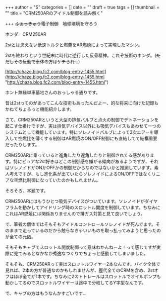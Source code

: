 +++
author = "S"
categories = []
date = ""
draft = true
tags = []
thumbnail = ""
title = "CRM250ARのアイドル制御を読み解く"

+++
~~ふぁっきゅう電子制御~~　地球環境を守ろう

ホンダ　CRM250AR

2stとは思えない低速トルクと燃費をAR燃焼によって実現したマシン。

2stも終わりという世紀末に時代に逆行した反骨精神。これぞ技術のホンダ。(~~ただしその反動で車体の方はケチられ…~~)

[http://chaze.blog.fc2.com/blog-entry-1455.html](http://chaze.blog.fc2.com/blog-entry-1455.html "http://chaze.blog.fc2.com/blog-entry-1455.html")

ホント無縁単車墓地さんのおっしゃる通りです。

昔は2stってのがあってこんな技術もあったんだよー、的な将来に向けた記録もかねてちょろっと機能紹介します。

さて、CRM250ARというと大型の排気バルブと点火の制御でデトネーションを起こす仕掛けですが、実は排気デバイス以外にも吸気デバイスもあわせて一つのシステムとして機能しています。特にソレノイドバルブによって2次エアーを導入して空燃比を薄くする制御はAR燃焼のON/OFF制御にも直結してて結構重要だったりします。

CRM250ARに乗っていると進角したり遅角したりと制御されてる感があります。特にピュアな2st好きほどこの制御感を嫌がる傾向があるようですが、それはソレノイドがONかOFFかの制御だからなのではないかと推測しています。素人考えですが、もし進化系が出ていたらソレノイドによるON/OFFではなくリニアな空燃比制御になっていたのかもしれません。

そろそろ、本題です。

CRM250ARにはもうひとつ吸気デバイスがついています。ソレノイドがダイヤフラムを動かしてアイドリング時のスロットル開度を制御しています。ちなみにこれはAR燃焼には関係ありませんので排ガス対策と見て良いでしょう。

で、筆者の個体ではそもそもアイドルコントロールソレノイドが死んでます。そのままで走っているのだから触らなきゃいいものを取っ払ってみようと思ったのが全ての元凶。

そもそもキャブでスロットル開度制御って意味わかんねーよ！って感じですが実際に見てみるとなかなか秀逸なつくりでちょっと感動してしまいました。

そもそも、CRM250ARって実はスロットルワイヤー2本なんです。バイク全体で見れば、2本の方が普通なのかもしれませんが、歴代全てのCRMを含め、2stオフはほぼ全てが1本です。ちなみに2ストトレールはスロットルでオイルポンプも動かしてるのでスロットルワイヤーは途中で分岐してるY字型なんです。

で、キャブの方はもうなんかすごいです…